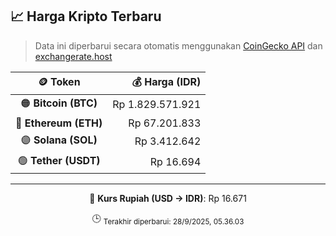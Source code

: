 

<!-- HARGA_KRIPTO -->
## 📈 Harga Kripto Terbaru

> Data ini diperbarui secara otomatis menggunakan [CoinGecko API](https://www.coingecko.com/) dan [exchangerate.host](https://exchangerate.host/)

<div align="center">

| 🪙 Token | 💰 Harga (IDR) |
|:------:|---------------:|
| 🟠 **Bitcoin (BTC)**   | Rp 1.829.571.921 |
| 🔵 **Ethereum (ETH)**  | Rp 67.201.833 |
| 🟣 **Solana (SOL)**    | Rp 3.412.642 |
| 🟢 **Tether (USDT)**   | Rp 16.694 |

---

💱 **Kurs Rupiah (USD → IDR)**: Rp 16.671

🕒 <sub>Terakhir diperbarui: 28/9/2025, 05.36.03</sub>

</div>
<!-- /HARGA_KRIPTO -->